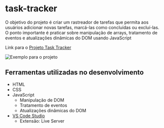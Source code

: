 # task-tracker
O objetivo do projeto é criar um rastreador de tarefas que permita aos usuários adicionar novas tarefas, marcá-las como concluídas ou excluí-las. O ponto importante é praticar sobre manipulação de arrays, tratamento de eventos e atualizações dinâmicas do DOM usando JavaScript

Link para o [Projeto Task Tracker](https://roadmap.sh/projects/task-tracker-js)

![Exemplo para o projeto](https://assets.roadmap.sh/guest/task-tracker-2diba.png)

## Ferramentas utilizadas no desenvolvimento

- HTML
- CSS
- JavaScript
    - Manipulação de DOM
    - Tratamento de eventos
    - Atualizações dinâmicas do DOM
- [VS Code Studio](https://code.visualstudio.com/)
    - Extensão: Live Server